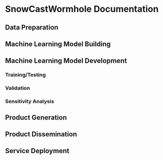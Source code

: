 
# SnowCastWormhole Documentation

## Data Preparation

## Machine Learning Model Building

## Machine Learning Model Development

### Training/Testing


### Validation


### Sensitivity Analysis


## Product Generation


## Product Dissemination


## Service Deployment
